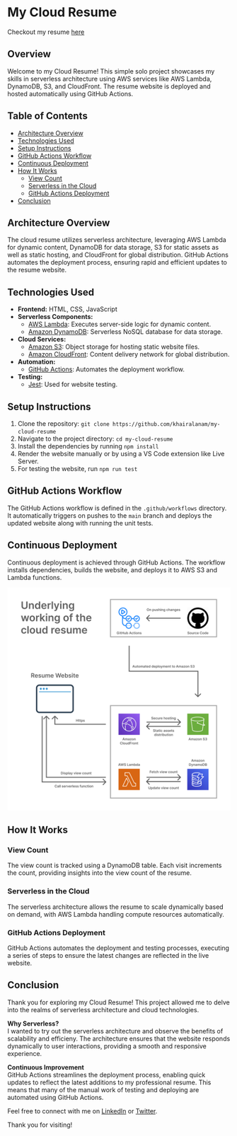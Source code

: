 # My Cloud Resume

Checkout my resume [here](https://d1ysioknval91e.cloudfront.net)

## Overview

Welcome to my Cloud Resume! This simple solo project showcases my skills in serverless architecture using AWS services like AWS Lambda, DynamoDB, S3, and CloudFront. The resume website is deployed and hosted automatically using GitHub Actions.

## Table of Contents

- [Architecture Overview](#architecture-overview)
- [Technologies Used](#technologies-used)
- [Setup Instructions](#setup-instructions)
- [GitHub Actions Workflow](#github-actions-workflow)
- [Continuous Deployment](#continuous-deployment)
- [How It Works](#how-it-works)
  - [View Count](#view-count)
  - [Serverless in the Cloud](#serverless-in-the-cloud)
  - [GitHub Actions Deployment](#github-actions-deployment)
- [Conclusion](#conclusion)

## Architecture Overview

The cloud resume utilizes serverless architecture, leveraging AWS Lambda for dynamic content, DynamoDB for data storage, S3 for static assets as well as static hosting, and CloudFront for global distribution. GitHub Actions automates the deployment process, ensuring rapid and efficient updates to the resume website.

## Technologies Used

- **Frontend:** HTML, CSS, JavaScript
- **Serverless Components:**
  - [AWS Lambda](https://aws.amazon.com/lambda/): Executes server-side logic for dynamic content.
  - [Amazon DynamoDB](https://aws.amazon.com/dynamodb/): Serverless NoSQL database for data storage.
- **Cloud Services:**
  - [Amazon S3](https://aws.amazon.com/s3/): Object storage for hosting static website files.
  - [Amazon CloudFront](https://aws.amazon.com/cloudfront/): Content delivery network for global distribution.
- **Automation:**
  - [GitHub Actions](https://github.com/features/actions): Automates the deployment workflow.
- **Testing:**
  - [Jest](https://jestjs.io/): Used for website testing.

## Setup Instructions

1. Clone the repository: `git clone https://github.com/khairalanam/my-cloud-resume`
2. Navigate to the project directory: `cd my-cloud-resume`
3. Install the dependencies by running `npm install`
4. Render the website manually or by using a VS Code extension like Live Server.
5. For testing the website, run `npm run test`

## GitHub Actions Workflow

The GitHub Actions workflow is defined in the `.github/workflows` directory. It automatically triggers on pushes to the `main` branch and deploys the updated website along with running the unit tests.

## Continuous Deployment

Continuous deployment is achieved through GitHub Actions. The workflow installs dependencies, builds the website, and deploys it to AWS S3 and Lambda functions.

![Cloud Resume Architecture](./assets/architecture.png)

## How It Works

### View Count

The view count is tracked using a DynamoDB table. Each visit increments the count, providing insights into the view count of the resume.

### Serverless in the Cloud

The serverless architecture allows the resume to scale dynamically based on demand, with AWS Lambda handling compute resources automatically.

### GitHub Actions Deployment

GitHub Actions automates the deployment and testing processes, executing a series of steps to ensure the latest changes are reflected in the live website.

## Conclusion

Thank you for exploring my Cloud Resume! This project allowed me to delve into the realms of serverless architecture and cloud technologies.

**Why Serverless?**  
I wanted to try out the serverless architecture and observe the benefits of scalability and efficieny. The architecture ensures that the website responds dynamically to user interactions, providing a smooth and responsive experience.

**Continuous Improvement**  
GitHub Actions streamlines the deployment process, enabling quick updates to reflect the latest additions to my professional resume. This means that many of the manual work of testing and deploying are automated using GitHub Actions.

Feel free to connect with me on [LinkedIn](www.linkedin.com/in/khair-alanam) or [Twitter](https://twitter.com/khair_alanam).

Thank you for visiting!
